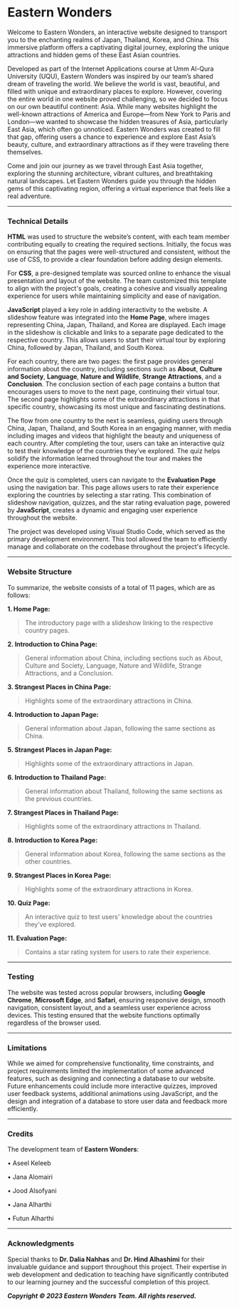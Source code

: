 # Eastern Wonders
Welcome to Eastern Wonders, an interactive website designed to transport you to the enchanting realms of Japan, Thailand, Korea, and China. This immersive platform offers a captivating digital journey, exploring the unique attractions and hidden gems of these East Asian countries.

Developed as part of the Internet Applications course at Umm Al-Qura University (UQU), Eastern Wonders was inspired by our team’s shared dream of traveling the world. We believe the world is vast, beautiful, and filled with unique and extraordinary places to explore. However, covering the entire world in one website proved challenging, so we decided to focus on our own beautiful continent: Asia. While many websites highlight the well-known attractions of America and Europe—from New York to Paris and London—we wanted to showcase the hidden treasures of Asia, particularly East Asia, which often go unnoticed. Eastern Wonders was created to fill that gap, offering users a chance to experience and explore East Asia’s beauty, culture, and extraordinary attractions as if they were traveling there themselves.

Come and join our journey as we travel through East Asia together, exploring the stunning architecture, vibrant cultures, and breathtaking natural landscapes. Let Eastern Wonders guide you through the hidden gems of this captivating region, offering a virtual experience that feels like a real adventure.

___

### Technical Details
**HTML** was used to structure the website’s content, with each team member contributing equally to creating the required sections. Initially, the focus was on ensuring that the pages were well-structured and consistent, without the use of CSS, to provide a clear foundation before adding design elements.

For **CSS**, a pre-designed template was sourced online to enhance the visual presentation and layout of the website. The team customized this template to align with the project's goals, creating a cohesive and visually appealing experience for users while maintaining simplicity and ease of navigation.

**JavaScript** played a key role in adding interactivity to the website. A slideshow feature was integrated into the **Home Page**, where images representing China, Japan, Thailand, and Korea are displayed. Each image in the slideshow is clickable and links to a separate page dedicated to the respective country. This allows users to start their virtual tour by exploring China, followed by Japan, Thailand, and South Korea.

For each country, there are two pages: the first page provides general information about the country, including sections such as **About**, **Culture and Society**, **Language**, **Nature and Wildlife**, **Strange Attractions**, and a **Conclusion**. The conclusion section of each page contains a button that encourages users to move to the next page, continuing their virtual tour. The second page highlights some of the extraordinary attractions in that specific country, showcasing its most unique and fascinating destinations.

The flow from one country to the next is seamless, guiding users through China, Japan, Thailand, and South Korea in an engaging manner, with media including images and videos that highlight the beauty and uniqueness of each country. After completing the tour, users can take an interactive quiz to test their knowledge of the countries they’ve explored. The quiz helps solidify the information learned throughout the tour and makes the experience more interactive.

Once the quiz is completed, users can navigate to the **Evaluation Page** using the navigation bar. This page allows users to rate their experience exploring the countries by selecting a star rating. This combination of slideshow navigation, quizzes, and the star rating evaluation page, powered by **JavaScript**, creates a dynamic and engaging user experience throughout the website.

The project was developed using Visual Studio Code, which served as the primary development environment. This tool allowed the team to efficiently manage and collaborate on the codebase throughout the project's lifecycle.

___
### Website Structure

To summarize, the website consists of a total of 11 pages, which are as follows:

**1. Home Page:**
> The introductory page with a slideshow linking to the respective country pages.

**2. Introduction to China Page:**
> General information about China, including sections such as About, Culture and Society, Language, Nature and Wildlife, Strange Attractions, and a Conclusion.

**3. Strangest Places in China Page:** 
> Highlights some of the extraordinary attractions in China.

**4. Introduction to Japan Page:**
> General information about Japan, following the same sections as China.

**5. Strangest Places in Japan Page:**
> Highlights some of the extraordinary attractions in Japan.

**6. Introduction to Thailand Page:**
> General information about Thailand, following the same sections as the previous countries.

**7. Strangest Places in Thailand Page:**
> Highlights some of the extraordinary attractions in Thailand.

**8. Introduction to Korea Page:**
> General information about Korea, following the same sections as the other countries.

**9. Strangest Places in Korea Page:**
> Highlights some of the extraordinary attractions in Korea.

**10. Quiz Page:**
> An interactive quiz to test users' knowledge about the countries they’ve explored.

**11. Evaluation Page:**
> Contains a star rating system for users to rate their experience.

___

### Testing
The website was tested across popular browsers, including **Google Chrome**, **Microsoft Edge**, and **Safari**, ensuring responsive design, smooth navigation, consistent layout, and a seamless user experience across devices. This testing ensured that the website functions optimally regardless of the browser used.

___

### Limitations
While we aimed for comprehensive functionality, time constraints, and project requirements limited the implementation of some advanced features, such as designing and connecting a database to our website. Future enhancements could include more interactive quizzes, improved user feedback systems, additional animations using JavaScript, and the design and integration of a database to store user data and feedback more efficiently.

___

### Credits
The development team of **Eastern Wonders**:

• Aseel Keleeb

• Jana Alomairi

• Jood Alsofyani

• Jana Alharthi

• Futun Alharthi

___

### Acknowledgments
Special thanks to **Dr. Dalia Nahhas** and **Dr. Hind Alhashimi** for their invaluable guidance and support throughout this project. Their expertise in web development and dedication to teaching have significantly contributed to our learning journey and the successful completion of this project.


**_Copyright © 2023 Eastern Wonders Team. All rights reserved._**
